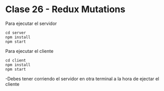 # Clase 26 - Redux Mutations

Para ejecutar el servidor

```
cd server
npm install
npm start 
```


Para ejecutar el cliente

```
cd client
npm install
npm start
```

-Debes tener corriendo el servidor en otra terminal a la hora de ejectar el cliente
